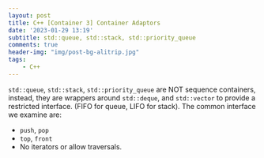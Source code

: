 ```yaml
---
layout: post
title: C++ [Container 3] Container Adaptors
date: '2023-01-29 13:19'
subtitle: std::queue, std::stack, std::priority_queue
comments: true
header-img: "img/post-bg-alitrip.jpg"
tags:
    - C++
---
```


`std::queue`, `std::stack`, `std::priority_queue` are NOT sequence containers, instead, they are wrappers around `std::deque`, and `std::vector` to provide a restricted interface. (FIFO for queue, LIFO for stack). The common interface we examine are:

- `push`, `pop`
- `top`, `front`
- No iterators or allow traversals. 
